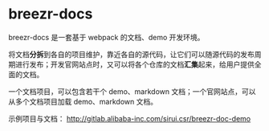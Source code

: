 # breezr-docs

breezr-docs 是一套基于 webpack 的文档、demo 开发环境。

将文档**分拆**到各自的项目维护，靠近各自的源代码，让它们可以随源代码的发布周期进行发布；开发官网站点时，又可以将各个仓库的文档**汇集**起来，给用户提供全面的文档。

一个文档项目，可以包含若干个 demo、markdown 文档；一个官网站点，可以从多个文档项目加载 demo、markdown 文档。

示例项目与文档：
http://gitlab.alibaba-inc.com/sirui.csr/breezr-doc-demo

